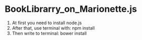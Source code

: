 # BookLibrarry_on_Marionette.js
1. At first you need to install node.js
2. After that, use terminal with:
npm install
3. Then write to terminal:
bower install

